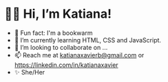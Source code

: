 # 👋🏼 Hi, I’m Katiana!
- 👀 Fun fact: I'm a bookwarm
- 🌱 I’m currently learning HTML, CSS and JavaScript.
- 💞️ I’m looking to collaborate on ...
- 📫 Reach me at katianaxavierb@gmail.com or https://linkedin.com/in/katianaxavier
- ✨ She/Her

<!---
KatianaXavier/KatianaXavier is a ✨ special ✨ repository because its `README.md` (this file) appears on your GitHub profile.
You can click the Preview link to take a look at your changes.
--->
